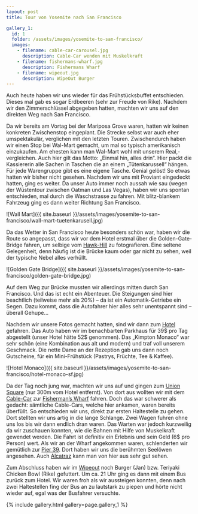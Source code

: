 ```yaml
---
layout: post
title: Tour von Yosemite nach San Francisco

gallery_1:
  id: 1
  folder: /assets/images/yosemite-to-san-francisco/
  images:
    - filename: cable-car-carousel.jpg
      description: Cable-Car wenden mit Muskelkraft
    - filename: fishermans-wharf.jpg
      description: Fishermans Wharf
    - filename: wipeout.jpg
      description: WipeOut Burger
---
```


Auch heute haben wir uns wieder für das Frühstücksbuffet entschieden. Dieses mal gab es sogar Erdbeeren (sehr zur Freude von Rike). Nachdem wir den Zimmerschlüssel abgegeben hatten, machten wir uns auf den direkten Weg nach San Francisco.

Da wir bereits am Vortag bei der Mariposa Grove waren, hatten wir keinen konkreten Zwischenstop eingeplant. Die Strecke selbst war auch eher umspektakulär, verglichen mit den letzten Touren. Zwischendurch haben wir einen Stop bei Wal-Mart gemacht, um mal so typisch amerikanisch einzukaufen. Am ehesten kann man Wal-Mart wohl mit unserem Real,- vergleichen. Auch hier gilt das Motto: „Einmal hin, alles drin“. Hier packt die Kassiererin alle Sachen in Taschen die an einem „Tütenkarussell“ hängen. Für jede Warengruppe gibt es eine eigene Tasche. Genial gelöst! So etwas hatten wir bisher nicht gesehen. Nachdem wir uns mit Proviant eingedeckt hatten, ging es weiter. Da unser Auto immer noch aussah wie sau (wegen der Wüstentour zwischen Oatman und Las Vegas), haben wir uns spontan entschieden, mal durch die Waschstrasse zu fahren. Mit blitz-blankem Fahrzeug ging es dann weiter Richtung San Francisco.

![Wall Mart]({{ site.baseurl }}/assets/images/yosemite-to-san-francisco/wall-mart-tuetenkarusell.jpg)

Da das Wetter in San Francisco heute besonders schön war, haben wir die Route so angepasst, dass wir vor dem Hotel erstmal über die Golden-Gate-Bridge fahren, um selbige vom [Hawk-Hill][hawk-hill] zu fotografieren. Eine seltene Gelegenheit, denn häufig ist die Brücke kaum oder gar nicht zu sehen, weil der typische Nebel alles verhüllt.

![Golden Gate Bridge]({{ site.baseurl }}/assets/images/yosemite-to-san-francisco/golden-gate-bridge.jpg)

Auf dem Weg zur Brücke mussten wir allerdings mitten durch San Francisco. Und das ist echt ein Abenteuer. Die Steigungen sind hier beachtlich (teilweise mehr als 20%) – da ist ein Automatik-Getriebe ein Segen. Dazu kommt, dass die Autofahrer hier alles sehr unentspannt sind – überall Gehupe…

Nachdem wir unsere Fotos gemacht hatten, sind wir dann zum [Hotel][hotel-monaco] gefahren. Das Auto haben wir im benachbarten Parkhaus für 39$ pro Tag abgestellt (unser Hotel hätte 52$ genommen). Das „Kimpton Monaco“ war sehr schön (eine Kombination aus alt und modern) und traf voll unserem Geschmack. Die nette Dame an der Rezeption gab uns dann noch Gutscheine, für ein Mini-Frühstück (Pastrys, Früchte, Tee & Kaffee).

![Hotel Monaco]({{ site.baseurl }}/assets/images/yosemite-to-san-francisco/hotel-monaco-sf.jpg)

Da der Tag noch jung war, machten wir uns auf und gingen zum [Union Square][union-square] (nur 300m vom Hotel entfernt). Von dort aus wollten wir mit dem [Cable-Car][cable-car] zur [Fisherman’s Wharf][fishermans-wharf] fahren. Doch das war schwerer als gedacht: sämtliche Cable-Cars, welche hier ankamen, waren bereits überfüllt. So entschieden wir uns, direkt zur ersten Haltestelle zu gehen. Dort stellten wir uns artig in die lange Schlange. Zwei Wagen fuhren ohne uns los bis wir dann endlich dran waren. Das Warten war jedoch kurzweilig da wir zuschauen konnten, wie die Bahnen mit Hilfe von Muskelkraft gewendet werden. Die Fahrt ist definitiv ein Erlebnis und sein Geld (6\$ pro Person) wert. Als wir an der Wharf angekommen waren, schlenderten wir gemütlich zur [Pier 39][pier-39]. Dort haben wir uns die berühmten Seelöwen angesehen. Auch [Alcatraz][alcatraz] kann man von hier aus sehr gut sehen.

Zum Abschluss haben wir im [Wipeout][wipeout] noch Burger (Jan) bzw. Teriyaki Chicken Bowl (Rike) gefuttert. Um ca. 21 Uhr ging es dann mit einem Bus zurück zum Hotel. Wir waren froh als wir aussteigen konnten, denn nach zwei Haltestellen fing der Bus an zu lautstark zu piepen und hörte nicht wieder auf, egal was der Busfahrer versuchte.

{% include gallery.html gallery=page.gallery_1 %}

[hawk-hill]: https://www.parksconservancy.org/parks/hawk-hill
[hotel-monaco]: https://www.themarkersf.com/
[union-square]: https://de.wikipedia.org/wiki/Union_Square_(San_Francisco)
[cable-car]: https://de.wikipedia.org/wiki/San_Francisco_Cable_Cars
[fishermans-wharf]: https://de.wikipedia.org/wiki/Fisherman%E2%80%99s_Wharf
[pier-39]: https://de.wikipedia.org/wiki/Pier_39
[alcatraz]: https://de.wikipedia.org/wiki/Alcatraz
[wipeout]: https://wipeoutbarandgrill.com/
